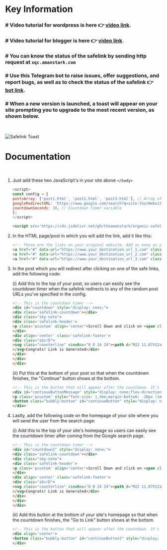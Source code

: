 # Key Information

### # Video tutorial for wordpress is here 👉 [video link](https://www.youtube.com/watch?v=zBnZnqaUQJQ).
### # Video tutorial for blogger is here 👉 [video link](https://www.youtube.com/watch?v=ZMICx047g_g).
### # You can know the status of the safelink by sending http request at `xqc.amanstark.com`
### # Use this Telegram bot to raise issues, offer suggestions, and report bugs, as well as to check the status of the safelink 👉 [bot link](https://t.me/therandombot).
### # When a new version is launched, a toast will appear on your site prompting you to upgrade to the most recent version, as shown below.
<br>

![Safelink Toast](https://www.amanstark.com/wp-content/uploads/2023/07/ezgif-2-1e6254840d_AdobeExpress.gif)
<br>

# Documentation

<br>

1. Just add these two JavaScript's in your site above `</body>`

    ```javascript
    <script>
    const config = {
    postsArray: ['post1.html', 'post2.html', 'post3.html'], // Array of your random post URLs
    googleRedirectURL: 'https://www.google.com/search?q=site:YourWebsite.com', // Google search URL
    countdownSeconds: 30, // Countdown timer variable
    };
    </script>
    ```
    
    ```html
    <script src='https://cdn.jsdelivr.net/gh/theamanstark/organic-safelink@1.2.1/script.min.js'></script>
    ```
    
2. In the HTML page/post in which you will add the link, add it like this:

    ```html
    <!-- These are the links on your original website. Add as many as you like. -->
    <a href="#" data-url="https://www.your_destination_url_1.com" class="redirectLink">Go to destination 1</a>
    <a href="#" data-url="https://www.your_destination_url_2.com" class="redirectLink">Go to destination 2</a>
    <a href="#" data-url="https://www.your_destination_url_3.com" class="redirectLink">Go to destination 3</a>
    ```

3. In the post which you will redirect after clicking on one of the safe links, add the following code:

    (i) Add this to the top of your post, so users can easily see the countdown timer when the safelink redirects to any of the random post URLs you've specified in the config.

     ```html
    <!-- This is the countdown timer -->
    <div id="countdown" style="display: none;">
    <div class='safelink-countdown'></div>
    <div class="sky-note">
    <div class='safelink-header'> 
    <p class='pcustom' align='center'>Scroll Down and click on <span class='pscustom'>Continue</span> button for destination</p> 
    </div> 
    <div align='center' class='safelink-footer'> 
    <div class="aScrD">
    <svg class="counterline" viewBox="0 0 24 24"><path d="M22 11.07V12a10 10 0 1 1-5.93-9.14"></path><polyline points="23 3 12 14 9 11"></polyline>
    </svg>Congrats! Link is Generated</div>
    </div>
    </div>
    </div>
    ```

    (ii) Put this at the bottom of your post so that when the countdown finishes, the "Continue" button shows at the bottom.

    ```html
    <!-- This is the button that will appear after the countdown. It's hidden by default. -->
    <div id="continueButtonMessage" style="display: none;flex-direction: column;align-items: center;" class="sky-note">
    <p class='pcustom' style="font-size: 1.3em;margin-bottom: -10px !important;" align='center'>Clicking on the <span class='pscustom'>Continue</span> button will redirect you to the Google search page. Click our site, <span class='pscustom'>Site_Name_Here</span>, from the first search result to get your link.</p> 
    <button class="bubbly-button" id="continueButton" style="display: none;">Continue</button>
    </div>
    ```

5. Lastly, add the following code on the homepage of your site where you will send the user from the search page:

    (i) Add this to the top of your site's homepage so users can easily see the countdown timer after coming from the Google search page.

    ```html
   <!-- This is the countdown timer -->
    <div id="countdown2" style="display: none;">
    <div class='safelink-countdown'></div>
    <div class="sky-note">
    <div class='safelink-header'> 
    <p class='pcustom' align='center'>Scroll Down and click on <span class='pscustom'>Go to Link</span> button for destination</p> 
    </div> 
    <div align='center' class='safelink-footer'> 
    <div class="aScrD">
    <svg class="counterline" viewBox="0 0 24 24"><path d="M22 11.07V12a10 10 0 1 1-5.93-9.14"></path><polyline points="23 3 12 14 9 11"></polyline>
    </svg>Congrats! Link is Generated</div>
    </div>
    </div>
    </div>
    ```

    (ii) Add this button at the bottom of your site's homepage so that when the countdown finishes, the "Go to Link" button shows at the bottom.

    ```html
    <!-- This is the button that will appear after the countdown. It's hidden by default. -->
    <div align='center'>
    <button class="bubbly-button" id="continueButton2" style="display: none;">Go to Link</button>
    </div>
    ```
